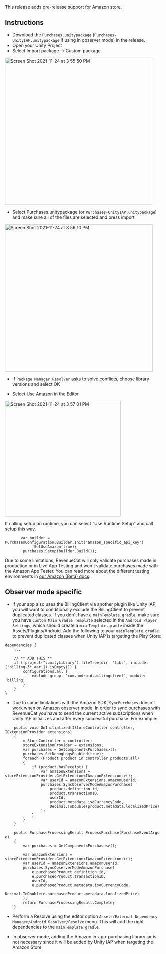 This release adds pre-release support for Amazon store. 

## Instructions
- Download the `Purchases.unitypackage` (`Purchases-UnityIAP.unitypackage` if using in observer mode) in the release.
- Open your Unity Project
- Select Import package -> Custom package
<img width="471" alt="Screen Shot 2021-11-24 at 3 55 50 PM" src="https://user-images.githubusercontent.com/664544/143326927-764cb381-30a7-4d8d-8f3a-3c45c1e9d67f.png">

- Select Purchases.unitypackage (or `Purchases-UnityIAP.unitypackage`) and make sure all of the files are selected and press import

<img width="472" alt="Screen Shot 2021-11-24 at 3 56 10 PM" src="https://user-images.githubusercontent.com/664544/143326950-ec8d5993-cd9e-468a-9a9a-27fee8a63519.png">

- If `Package Manager Resolver` asks to solve conflicts, choose library versions and select OK

- Select Use Amazon in the Editor

<img width="370" alt="Screen Shot 2021-11-24 at 3 57 01 PM" src="https://user-images.githubusercontent.com/664544/143327015-c0563d7f-df10-41c3-a150-9d14988e7148.png">

If calling setup on runtime, you can select “Use Runtime Setup” and call setup this way.

```
       var builder = PurchasesConfiguration.Builder.Init("amazon_specific_api_key")
            .SetUseAmazon(true);
        purchases.Setup(builder.Build());
```

Due to some limitations, RevenueCat will only validate purchases made in production or in Live App Testing and won't validate purchases made with the Amazon App Tester. You can read more about the different testing environments in [our Amazon (Beta) docs](https://docs.revenuecat.com/docs/amazon-store-beta#sandbox-testing).

## Observer mode specific

- If your app also uses the BillingClient via another plugin like Unity IAP, you will want to conditionally exclude the BillingClient to prevent duplicated classes. If you don't have a `mainTemplate.gradle`, make sure you have `Custom Main Gradle Template` selected in the `Android Player Settings`, which should create a `mainTemplate.gradle` inside the Assets/Plugins/Android.  Add the following to your `mainTemplate.gradle` to prevent duplicated classes when Unity IAP is targeting the Play Store:

```
dependencies {
    ...
    
    // ** ADD THIS **
    if (!project(":unityLibrary").fileTree(dir: 'libs', include: ['billing-3*.aar']).isEmpty()) {
        configurations.all {
            exclude group: 'com.android.billingclient', module: 'billing'
        }
    }
}
```

- Due to some limitations with the Amazon SDK, `SyncPurchases` doesn't work when on Amazon observer mode. In order to sync purchases with RevenueCat you have to send the current active subscriptions when Unity IAP initializes and after every successful purchase. For example:

```
    public void OnInitialized(IStoreController controller, IExtensionProvider extensions)
    {
        m_StoreController = controller;
        storeExtensionProvider = extensions;
        var purchases = GetComponent<Purchases>();
        purchases.SetDebugLogsEnabled(true);
        foreach (Product product in controller.products.all)
        {
            if (product.hasReceipt) {
                var amazonExtensions = storeExtensionProvider.GetExtension<IAmazonExtensions>();
                var userId = amazonExtensions.amazonUserId;
                purchases.SyncObserverModeAmazonPurchase(
                    product.definition.id,
                    product.transactionID,
                    userId,
                    product.metadata.isoCurrencyCode,
                    Decimal.ToDouble(product.metadata.localizedPrice)
                );
            }
        }
    }

    public PurchaseProcessingResult ProcessPurchase(PurchaseEventArgs e)
    {
        var purchases = GetComponent<Purchases>();
        
        var amazonExtensions = storeExtensionProvider.GetExtension<IAmazonExtensions>();
        var userId = amazonExtensions.amazonUserId;
        purchases.SyncObserverModeAmazonPurchase(
            e.purchasedProduct.definition.id,
            e.purchasedProduct.transactionID,
            userId,
            e.purchasedProduct.metadata.isoCurrencyCode,
            Decimal.ToDouble(e.purchasedProduct.metadata.localizedPrice)
        );
        return PurchaseProcessingResult.Complete;
    }
```


- Perform a Resolve using the editor option `Assets/External Dependency Manager/Android Resolver/Resolve` menu. This will add the right dependencies to the `mainTemplate.gradle`.

- In observer mode, adding the Amazon in-app-purchasing library jar is not necessary since it will be added by Unity IAP when targeting the Amazon Store
